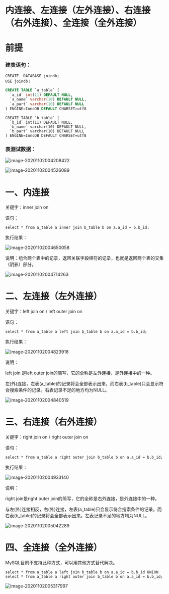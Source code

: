 # **内连接、左连接（左外连接）、右连接（右外连接）、全连接（全外连接）**

# 前提

### **建表语句：**

```
CREATE  DATABASE joindb;
USE joindb；
```

```sql
CREATE TABLE `a_table` (
  `a_id` int(11) DEFAULT NULL,
  `a_name` varchar(10) DEFAULT NULL,
  `a_part` varchar(10) DEFAULT NULL
) ENGINE=InnoDB DEFAULT CHARSET=utf8
```

```mysql
CREATE TABLE `b_table` (
  `b_id` int(11) DEFAULT NULL,
  `b_name` varchar(10) DEFAULT NULL,
  `b_part` varchar(10) DEFAULT NULL
) ENGINE=InnoDB DEFAULT CHARSET=utf8
```



### 表测试数据：

![image-20201102004208422](C:%5CUsers%5CCPC%5CAppData%5CRoaming%5CTypora%5Ctypora-user-images%5Cimage-20201102004208422.png)

![image-20201102004526089](C:%5CUsers%5CCPC%5CAppData%5CRoaming%5CTypora%5Ctypora-user-images%5Cimage-20201102004526089.png)



# 一、内连接

关键字：inner join on

语句：

```
select * from a_table a inner join b_table b on a.a_id = b.b_id;
```

执行结果：

![image-20201102004650058](C:%5CUsers%5CCPC%5CAppData%5CRoaming%5CTypora%5Ctypora-user-images%5Cimage-20201102004650058.png)


说明：组合两个表中的记录，返回关联字段相符的记录，也就是返回两个表的交集（阴影）部分。

![image-20201102004714263](C:%5CUsers%5CCPC%5CAppData%5CRoaming%5CTypora%5Ctypora-user-images%5Cimage-20201102004714263.png)

# 二、左连接（左外连接）

关键字：left join on / left outer join on

语句：

```
select * from a_table a left join b_table b on a.a_id = b.b_id;
```

执行结果：

![image-20201102004823918](C:%5CUsers%5CCPC%5CAppData%5CRoaming%5CTypora%5Ctypora-user-images%5Cimage-20201102004823918.png)

说明：

left join 是left outer join的简写，它的全称是左外连接，是外连接中的一种。

左(外)连接，左表(a_table)的记录将会全部表示出来，而右表(b_table)只会显示符合搜索条件的记录。右表记录不足的地方均为NULL。

![image-20201102004840519](C:%5CUsers%5CCPC%5CAppData%5CRoaming%5CTypora%5Ctypora-user-images%5Cimage-20201102004840519.png)

# 三、右连接（右外连接）

关键字：right join on / right outer join on

语句：

```
select * from a_table a right outer join b_table b on a.a_id = b.b_id;
```

执行结果：

![image-20201102004933140](C:%5CUsers%5CCPC%5CAppData%5CRoaming%5CTypora%5Ctypora-user-images%5Cimage-20201102004933140.png)



说明：

right join是right outer join的简写，它的全称是右外连接，是外连接中的一种。

与左(外)连接相反，右(外)连接，左表(a_table)只会显示符合搜索条件的记录，而右表(b_table)的记录将会全部表示出来。左表记录不足的地方均为NULL。


![image-20201102005042289](C:%5CUsers%5CCPC%5CAppData%5CRoaming%5CTypora%5Ctypora-user-images%5Cimage-20201102005042289.png)

# 四、全连接（全外连接）

MySQL目前不支持此种方式，可以用其他方式替代解决。

```mysql
select * from a_table a left join b_table b on a.a_id = b.b_id UNION select * from a_table a right outer join b_table b on a.a_id = b.b_id;
```

![image-20201102005317997](C:%5CUsers%5CCPC%5CAppData%5CRoaming%5CTypora%5Ctypora-user-images%5Cimage-20201102005317997.png)

